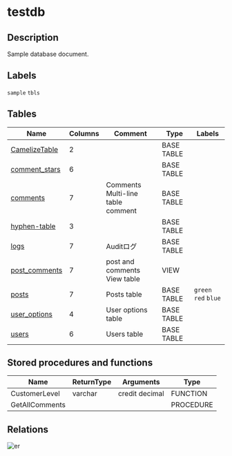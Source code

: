 # testdb

## Description

Sample database document.

## Labels

`sample` `tbls`

## Tables

| Name | Columns | Comment | Type | Labels |
| ---- | ------- | ------- | ---- | ------ |
| [CamelizeTable](CamelizeTable.md) | 2 |  | BASE TABLE |  |
| [comment_stars](comment_stars.md) | 6 |  | BASE TABLE |  |
| [comments](comments.md) | 7 | Comments<br>Multi-line<br>table<br>comment | BASE TABLE |  |
| [hyphen-table](hyphen-table.md) | 3 |  | BASE TABLE |  |
| [logs](logs.md) | 7 | Auditログ | BASE TABLE |  |
| [post_comments](post_comments.md) | 7 | post and comments View table | VIEW |  |
| [posts](posts.md) | 7 | Posts table | BASE TABLE | `green` `red` `blue` |
| [user_options](user_options.md) | 4 | User options table | BASE TABLE |  |
| [users](users.md) | 6 | Users table | BASE TABLE |  |

## Stored procedures and functions

| Name | ReturnType | Arguments | Type |
| ---- | ------- | ------- | ---- |
| CustomerLevel | varchar | credit decimal | FUNCTION |
| GetAllComments |  |  | PROCEDURE |

## Relations

![er](schema.svg)
